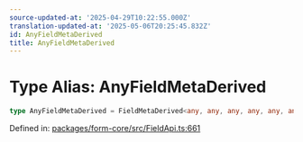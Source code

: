 ```yaml
---
source-updated-at: '2025-04-29T10:22:55.000Z'
translation-updated-at: '2025-05-06T20:25:45.832Z'
id: AnyFieldMetaDerived
title: AnyFieldMetaDerived
---
```


<!-- DO NOT EDIT: this page is autogenerated from the type comments -->

# Type Alias: AnyFieldMetaDerived

```ts
type AnyFieldMetaDerived = FieldMetaDerived<any, any, any, any, any, any, any, any, any, any, any, any, any, any, any, any, any>;
```

Defined in: [packages/form-core/src/FieldApi.ts:661](https://github.com/TanStack/form/blob/main/packages/form-core/src/FieldApi.ts#L661)
